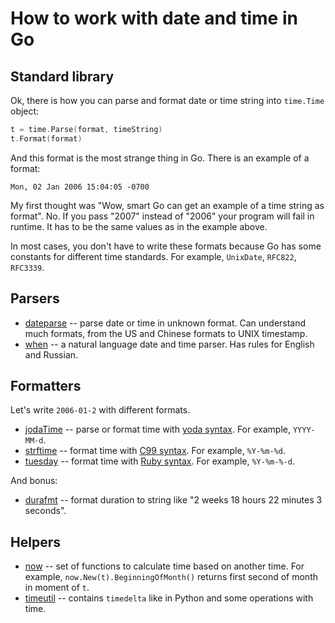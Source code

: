 # How to work with date and time in Go

## Standard library

Ok, there is how you can parse and format date or time string into `time.Time` object:

```go
t = time.Parse(format, timeString)
t.Format(format)
```

And this format is the most strange thing in Go. There is an example of a format:

```
Mon, 02 Jan 2006 15:04:05 -0700
```

My first thought was "Wow, smart Go can get an example of a time string as format". No. If you pass "2007" instead of "2006" your program will fail in runtime. It has to be the same values as in the example above.

In most cases, you don't have to write these formats because Go has some constants for different time standards. For example, `UnixDate`, `RFC822`, `RFC3339`.

## Parsers

+ [dateparse](https://github.com/araddon/dateparse) -- parse date or time in unknown format. Can understand much formats, from the US and Chinese formats to UNIX timestamp.
+ [when](https://github.com/olebedev/when) -- a natural language date and time parser. Has rules for English and Russian.

## Formatters

Let's write `2006-01-2` with different formats.

+ [jodaTime](https://github.com/vjeantet/jodaTime) -- parse or format time with [yoda syntax](http://joda-time.sourceforge.net/apidocs/org/joda/time/format/DateTimeFormat.html). For example, `YYYY-MM-d`.
+ [strftime](https://github.com/awoodbeck/strftime) -- format time with [C99 syntax](https://en.cppreference.com/w/c/chrono/strftime). For example, `%Y-%m-%d`.
+ [tuesday](https://github.com/osteele/tuesday) -- format time with [Ruby syntax](https://ruby-doc.org/core-2.4.1/Time.html#method-i-strftime). For example, `%Y-%m-%-d`.

And bonus:

+ [durafmt](https://github.com/hako/durafmt) -- format duration to string like "2 weeks 18 hours 22 minutes 3 seconds".

## Helpers

+ [now](https://github.com/jinzhu/now) -- set of functions to calculate time based on another time. For example, `now.New(t).BeginningOfMonth()` returns first second of month in moment of `t`.
+ [timeutil](https://github.com/leekchan/timeutil) -- contains `timedelta` like in Python and some operations with time.
